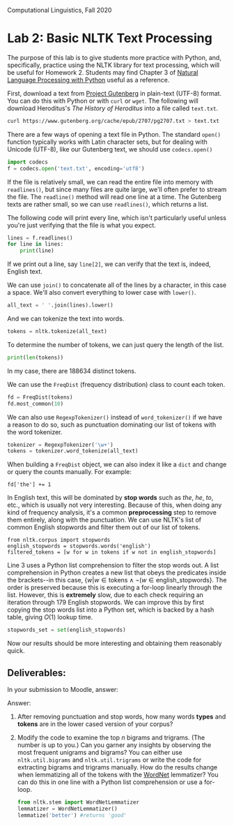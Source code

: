 Computational Linguistics, Fall 2020

# Lab 2: Basic NLTK Text Processing

The purpose of this lab is to give students more practice with Python, and, specifically, practice using the NLTK library for text processing, which will be useful for Homework 2.  Students may find Chapter 3 of [Natural Language Processing with Python](https://www.nltk.org/book/) useful as a reference.

First, download a text from [Project Gutenberg](http://www.gutenberg.org) in plain-text (UTF-8) format.  You can do this with Python or with `curl` or `wget`.  The following will download Heroditus's *The History of Heroditus* into a file called `text.txt`.

```bash
curl https://www.gutenberg.org/cache/epub/2707/pg2707.txt > text.txt
```

There are a few ways of opening a text file in Python.  The standard `open()` function typically works with Latin character sets, but for dealing with Unicode (UTF-8), like our Gutenberg text, we should use `codecs.open()`

```python
import codecs
f = codecs.open('text.txt', encoding='utf8')
```

If the file is relatively small, we can read the entire file into memory with `readlines()`, but since many files are quite large, we'll often prefer to stream the file.  The `readline()` method will read one line at a time.  The Gutenberg texts are rather small, so we can use `readlines()`, which returns a list.

The following code will print every line, which isn't particularly useful unless you're just verifying that the file is what you expect.

```python
lines = f.readlines()
for line in lines:
    print(line)
```

If we print out a line, say `line[2]`, we can verify that the text is, indeed, English text.

We can use `join()` to concatenate all of the lines by a character, in this case a space.  We'll also convert everything to lower case with `lower()`.

```python
all_text = ' '.join(lines).lower()
```

And we can tokenize the text into words.

```python
tokens = nltk.tokenize(all_text)
```

To determine the number of tokens, we can just query the length of the list.

```python
print(len(tokens))
```

In my case, there are 188634 distinct tokens.

We can use the `FreqDist` (frequency distribution) class to count each token.

```python
fd = FreqDist(tokens)
fd.most_common(10)
```

We can also use `RegexpTokenizer()` instead of `word_tokenizer()` if we have a reason to do so, such as punctuation dominating our list of tokens with the word tokenizer.

```python
tokenizer = RegexpTokenizer('\w+')
tokens = tokenizer.word_tokenize(all_text)
```

When building a `FreqDist` object, we can also index it like a `dict` and change or query the counts manually.  For example:

```
fd['the'] += 1
```



In English text, this will be dominated by **stop words** such as *the*, *he*, *to*, etc., which is usually not very interesting.  Because of this, when doing any kind of frequency analysis, it's a common **preprocessing** step to remove them entirely, along with the punctuation.  We can use NLTK's list of common English stopwords and filter them out of our list of tokens.

```python3
from nltk.corpus import stopwords 
english_stopwords = stopwords.words('english')
filtered_tokens = [w for w in tokens if w not in english_stopwords]
```

Line 3 uses a Python list comprehension to filter the stop words out.  A list comprehension in Python creates a new list that obeys the predicates inside the brackets--in this case, $\{w\vert w \in \text{tokens} \land \lnot(w \in \text{english_stopwords} \}$. The order is preserved because this is executing a for-loop linearly through the list.  However, this is **extremely** slow, due to each check requiring an iteration through 179 English stopwords.  We can improve this by first copying the stop words list into a Python set, which is backed by a hash table, giving $O(1)$ lookup time.

```python
stopwords_set = set(english_stopwords)
```

Now our results should be more interesting and obtaining them reasonably quick.  

## Deliverables:

In your submission to Moodle, answer:

Answer:

1.  After removing punctuation and stop words, how many words **types** and **tokens** are in the lower cased version of your corpus?  

2. Modify the code to examine the top *n* bigrams and trigrams.  (The number is up to you.)  Can you garner any insights by observing the most frequent unigrams and bigrams?   You can either use `nltk.util.bigrams` and `nltk.util.trigrams` or write the code for extracting bigrams and trigrams manually.  How do the results change when lemmatizing all of the tokens with the [WordNet](https://wordnet.princeton.edu/) lemmatizer?  You can do this in one line with a Python list comprehension or use a for-loop.

   ```python
   from nltk.stem import WordNetLemmatizer
   lemmatizer = WordNetLemmatizer()
   lemmatize('better') #returns 'good'
   ```

   
